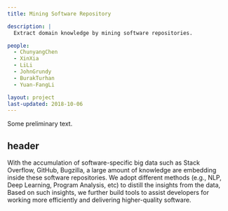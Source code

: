 ```yaml
---
title: Mining Software Repository

description: |
  Extract domain knowledge by mining software repositories.

people:
  - ChunyangChen
  - XinXia
  - LiLi
  - JohnGrundy
  - BurakTurhan
  - Yuan-FangLi

layout: project
last-updated: 2018-10-06
---
```


Some preliminary text.

## header

With the accumulation of software-specific big data such as Stack Overflow, GitHub, Bugzilla, a large amount of knowledge are embedding inside these software repositories.
We adopt different methods (e.g., NLP, Deep Learning, Program Analysis, etc) to distill the insights from the data, 
Based on such insights, we further build tools to assist developers for working more efficiently and delivering higher-quality software. 
